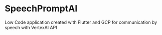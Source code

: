# SpeechPromptAI
Low Code application created with Flutter and GCP for communication by speech with VertexAI API 
